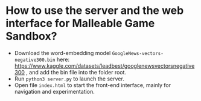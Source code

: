 # How to use the server and the web interface for Malleable Game Sandbox? 

- Download the word-embedding model `GoogleNews-vectors-negative300.bin` here: https://www.kaggle.com/datasets/leadbest/googlenewsvectorsnegative300 , and add the bin file into the folder root. 
- Run `python3 server.py` to launch the server. 
- Open file `index.html` to start the front-end interface, mainly for navigation and experimentation. 
